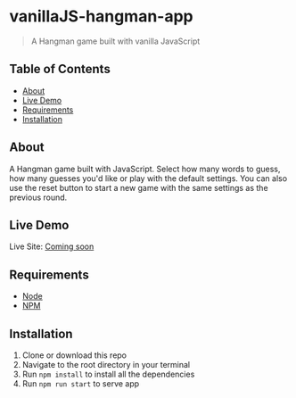 # vanillaJS-hangman-app
> A Hangman game built with vanilla JavaScript

## Table of Contents
* [About](#about)
* [Live Demo](#live-demo)
* [Requirements](#requirements)
* [Installation](#installation)


## About
A Hangman game built with JavaScript. Select how many words to guess, how many guesses you'd like or play with the default settings. You can also use the reset button to start a new game with the same settings as the previous round.

## Live Demo
Live Site: [Coming soon](#)    


## Requirements
* [Node](https://nodejs.org/en/)
* [NPM](https://www.npmjs.com/)


## Installation
1. Clone or download this repo
2. Navigate to the root directory in your terminal
3. Run `npm install` to install all the dependencies
4. Run `npm run start` to serve app
